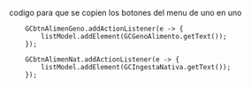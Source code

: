 
codigo para que se copien los botones del menu de uno en uno

        GCbtnAlimenGeno.addActionListener(e -> {
            listModel.addElement(GCGenoAlimento.getText());
        });

        GCbtnAlimenNat.addActionListener(e -> {
            listModel.addElement(GCIngestaNativa.getText());
        }); 